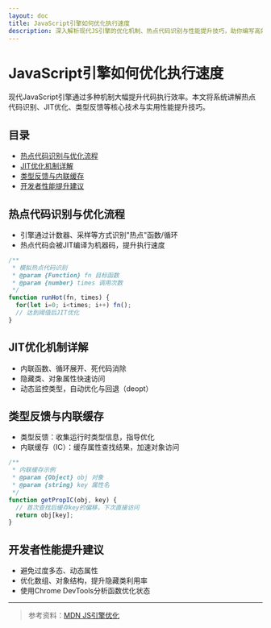 ```yaml
---
layout: doc
title: JavaScript引擎如何优化执行速度
description: 深入解析现代JS引擎的优化机制、热点代码识别与性能提升技巧，助你编写高效JavaScript代码。
---
```


# JavaScript引擎如何优化执行速度

现代JavaScript引擎通过多种机制大幅提升代码执行效率。本文将系统讲解热点代码识别、JIT优化、类型反馈等核心技术与实用性能提升技巧。

## 目录

- [热点代码识别与优化流程](#热点代码识别与优化流程)
- [JIT优化机制详解](#jit优化机制详解)
- [类型反馈与内联缓存](#类型反馈与内联缓存)
- [开发者性能提升建议](#开发者性能提升建议)

## 热点代码识别与优化流程

- 引擎通过计数器、采样等方式识别"热点"函数/循环
- 热点代码会被JIT编译为机器码，提升执行速度

```js
/**
 * 模拟热点代码识别
 * @param {Function} fn 目标函数
 * @param {number} times 调用次数
 */
function runHot(fn, times) {
  for(let i=0; i<times; i++) fn();
  // 达到阈值后JIT优化
}
```

## JIT优化机制详解

- 内联函数、循环展开、死代码消除
- 隐藏类、对象属性快速访问
- 动态监控类型，自动优化与回退（deopt）

## 类型反馈与内联缓存

- 类型反馈：收集运行时类型信息，指导优化
- 内联缓存（IC）：缓存属性查找结果，加速对象访问

```js
/**
 * 内联缓存示例
 * @param {Object} obj 对象
 * @param {string} key 属性名
 */
function getPropIC(obj, key) {
  // 首次查找后缓存key的偏移，下次直接访问
  return obj[key];
}
```

## 开发者性能提升建议

- 避免过度多态、动态属性
- 优化数组、对象结构，提升隐藏类利用率
- 使用Chrome DevTools分析函数优化状态

---

> 参考资料：[MDN JS引擎优化](https://developer.mozilla.org/zh-CN/docs/Web/JavaScript/Optimization) 
